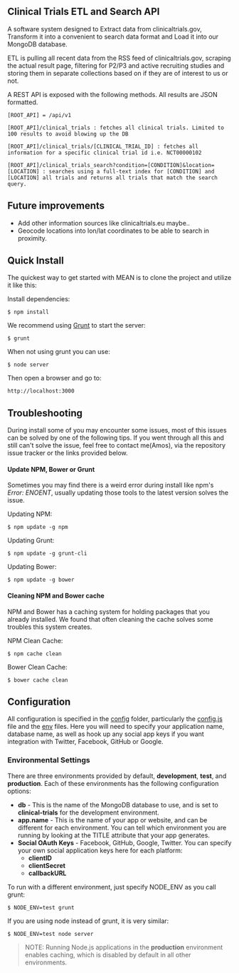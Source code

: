 ## Clinical Trials ETL and Search API

  A software system designed to Extract data from clinicaltrials.gov, Transform it into a convenient to search data format and Load it into our MongoDB database. 
  
  ETL is pulling all recent data from the RSS feed of clinicaltrials.gov, scraping the actual result page, filtering for P2/P3 and active recruiting studies and storing them in separate collections based on if they are of interest to us or not.

  A REST API is exposed with the following methods. All results are JSON formatted.
```
[ROOT_API] = /api/v1
```

```
[ROOT_API]/clinical_trials : fetches all clinical trials. Limited to 100 results to avoid blowing up the DB
```

```
[ROOT_API]/clinical_trials/[CLINICAL_TRIAL_ID] : fetches all information for a specific clinical trial id i.e. NCT00000102
```

```
[ROOT_API]/clinical_trials_search?condition=[CONDITION]&location=[LOCATION] : searches using a full-text index for [CONDITION] and [LOCATION] all trials and returns all trials that match the search query.
```


## Future improvements
  * Add other information sources like clinicaltrials.eu maybe..
  * Geocode locations into lon/lat coordinates to be able to search in proximity.
  


## Quick Install
  The quickest way to get started with MEAN is to clone the project and utilize it like this:

  Install dependencies:

    $ npm install

  We recommend using [Grunt](https://github.com/gruntjs/grunt-cli) to start the server:

    $ grunt
    
  When not using grunt you can use:

    $ node server
    
  Then open a browser and go to:

    http://localhost:3000


## Troubleshooting
During install some of you may encounter some issues, most of this issues can be solved by one of the following tips.
If you went through all this and still can't solve the issue, feel free to contact me(Amos), via the repository issue tracker or the links provided below.

#### Update NPM, Bower or Grunt
Sometimes you may find there is a weird error during install like npm's *Error: ENOENT*, usually updating those tools to the latest version solves the issue.

Updating NPM:
```
$ npm update -g npm
```

Updating Grunt:
```
$ npm update -g grunt-cli
```

Updating Bower:
```
$ npm update -g bower
```

#### Cleaning NPM and Bower cache
NPM and Bower has a caching system for holding packages that you already installed.
We found that often cleaning the cache solves some troubles this system creates.

NPM Clean Cache:
```
$ npm cache clean
```

Bower Clean Cache:
```
$ bower cache clean
```

 
## Configuration
All configuration is specified in the [config](config/) folder, particularly the [config.js](config/config.js) file and the [env](config/env/) files. Here you will need to specify your application name, database name, as well as hook up any social app keys if you want integration with Twitter, Facebook, GitHub or Google.

### Environmental Settings

There are three environments provided by default, __development__, __test__, and __production__. Each of these environments has the following configuration options:
* __db__ - This is the name of the MongoDB database to use, and is set to __clinical-trials__ for the development environment.
* __app.name__ - This is the name of your app or website, and can be different for each environment. You can tell which environment you are running by looking at the TITLE attribute that your app generates.
* __Social OAuth Keys__ - Facebook, GitHub, Google, Twitter. You can specify your own social application keys here for each platform:
	* __clientID__
	* __clientSecret__
	* __callbackURL__

To run with a different environment, just specify NODE_ENV as you call grunt:

	$ NODE_ENV=test grunt

If you are using node instead of grunt, it is very similar:

	$ NODE_ENV=test node server

> NOTE: Running Node.js applications in the __production__ environment enables caching, which is disabled by default in all other environments.

